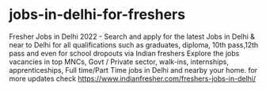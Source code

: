 # jobs-in-delhi-for-freshers
Fresher Jobs in Delhi 2022 - Search and apply for the latest Jobs in Delhi &amp; near to Delhi for all qualifications such as graduates, diploma, 10th pass,12th pass and even for school dropouts via Indian freshers Explore the jobs vacancies in top MNCs, Govt / Private sector, walk-ins, internships, apprenticeships, Full time/Part Time jobs in Delhi and nearby your home.
for more updates check https://www.indianfresher.com/freshers-jobs-in-delhi/
